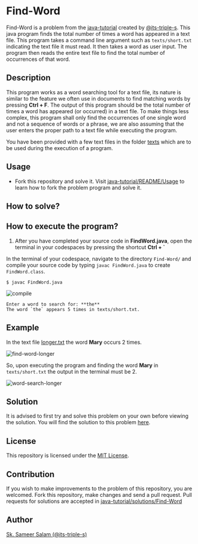 # Find-Word

Find-Word is a problem from the [java-tutorial](https://github.com/its-triple-s/java-tutorial) created by [@its-triple-s](https://github.com/its-triple-s).
This java program finds the total number of times a word has appeared in a text file.
This program takes a command line argument such as `texts/short.txt` indicating the text file it must read. It then takes a word as user input. The program then reads the entire text file to find the total number of occurrences of that word.

## Description

This program works as a word searching tool for a text file, its nature is similar to the feature we often use in documents to find matching words by pressing **Ctrl + F**. The output of this program should be the total number of times a word has appeared (or occurred) in a text file. To make things less complex, this program shall only find the occurrences of one single word and not a sequence of words or a phrase, we are also assuming that the user enters the proper path to a text file while executing the program.

You have been provided with a few text files in the folder [texts](texts) which are to be used during the execution of a program.

## Usage

- Fork this repository and solve it. Visit [java-tutorial/README/Usage](https://github.com/its-triple-s/java-tutorial#usage) to learn how to fork the problem program and solve it.

## How to solve?



## How to execute the program?

1. After you have completed your source code in **FindWord.java**, open the terminal in your codespaces by pressing the shortcut **Ctrl + `**

In the terminal of your codespace, navigate to the directory `Find-Word/` and compile your source code by typing `javac FindWord.java` to create `FindWord.class`.

```
$ javac FindWord.java
```

![compile](https://github.com/geekygiganerd/Find-Word/assets/128626253/2d0ab15b-e7c4-4367-8395-5aafc01a23cd)

```
Enter a word to search for: **the**
The word `the` appears 5 times in texts/short.txt.
```

## Example

In the text file [longer.txt](https://github.com/geekygiganerd/Find-Word/blob/main/texts/longer.txt) the word **Mary** occurs 2 times.

![find-word-longer](https://github.com/geekygiganerd/Find-Word/assets/128626253/27979515-8536-4d9d-8c8a-ba9965f0e095)

So, upon executing the program and finding the word **Mary** in `texts/short.txt` the output in the terminal must be 2.

![word-search-longer](https://github.com/geekygiganerd/Find-Word/assets/128626253/45d10e41-4927-4dd5-b025-900f18344935)

## Solution

It is advised to first try and solve this problem on your own before viewing the solution.
You will find the solution to this problem [here](https://github.com/its-triple-s/java-tutorial/blob/main/solutions/Find-Word/FindWord.java).

## License

This repository is licensed under the [MIT License](License).

## Contribution

If you wish to make improvements to the problem of this repository, you are welcomed. Fork this repository, make changes and send a pull request. Pull requests for solutions are accepted in [java-tutorial/solutions/Find-Word](https://github.com/its-triple-s/java-tutorial/tree/main/solutions/Find-Word)

## Author

[Sk. Sameer Salam (@its-triple-s)](https://github.com/its-triple-s)
